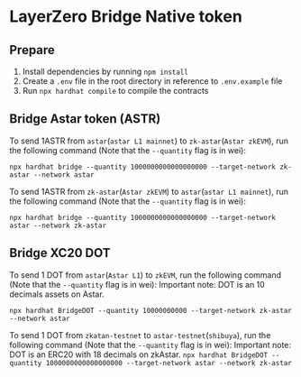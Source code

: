 # LayerZero Bridge Native token

## Prepare

1. Install dependencies by running `npm install`
2. Create a `.env` file in the root directory in reference to `.env.example` file
3. Run `npx hardhat compile` to compile the contracts

## Bridge Astar token (ASTR)

To send 1ASTR from `astar`(`astar L1 mainnet`) to `zk-astar`(`Astar zkEVM`), run the following command (Note that the `--quantity` flag is in wei):

`npx hardhat bridge --quantity 1000000000000000000 --target-network zk-astar --network astar`

To send  1ASTR from `zk-astar`(`Astar zkEVM`) to `astar`(`astar L1 mainnet`), run the following command (Note that the `--quantity` flag is in wei):

`npx hardhat bridge --quantity 1000000000000000000 --target-network astar --network zk-astar`

## Bridge XC20 DOT
To send 1 DOT from `astar`(`Astar L1`) to `zkEVM`, run the following command (Note that the `--quantity` flag is in wei):
Important note: DOT is an 10 decimals assets on Astar.

`npx hardhat BridgeDOT --quantity 10000000000 --target-network zk-astar --network astar`

To send  1 DOT from `zkatan-testnet` to `astar-testnet`(`shibuya`), run the following command (Note that the `--quantity` flag is in wei):
Important note: DOT is an ERC20 with 18 decimals on zkAstar.
`npx hardhat BridgeDOT --quantity 1000000000000000000 --target-network astar --network zk-astar`